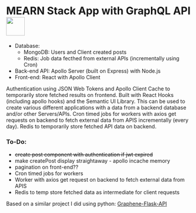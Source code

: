 # MEARN Stack App with GraphQL API <img src="https://github.com/graphql/graphql-spec/blob/master/resources/GraphQL%20Logo.svg" width="50" />
- Database: 
    - MongoDB: Users and Client created posts
    - Redis: Job data fecthed from external APIs (incrementally using Cron)
- Back-end API: Apollo Server (built on Express) with Node.js
- Front-end: React with Apollo Client

Authentication using JSON Web Tokens and Apollo Client Cache to temporarily store fetched results on frontend. Built with React Hooks (including apollo hooks) and the Semantic UI Library. This can be used to create various different applications with a data from a backend database and/or other Servers/APIs. Cron timed jobs for workers with axios get requests on backend to fetch external data from APIS incrementally (every day). Redis to temporarily store fetched API data on backend.

### To-Do: 
- ~~create post component with authentication if jwt expired~~
- make createPost display straightaway - apollo incache memory
- pagination on front-end??
- Cron timed jobs for workers
- Worker with axios get request on backend to fetch external data from APIS
- Redis to temp store fetched data as intermediate for client requests

Based on a similar project I did using python: [Graphene-Flask-API](https://github.com/MrYKenz/Graphene-Flask-API)